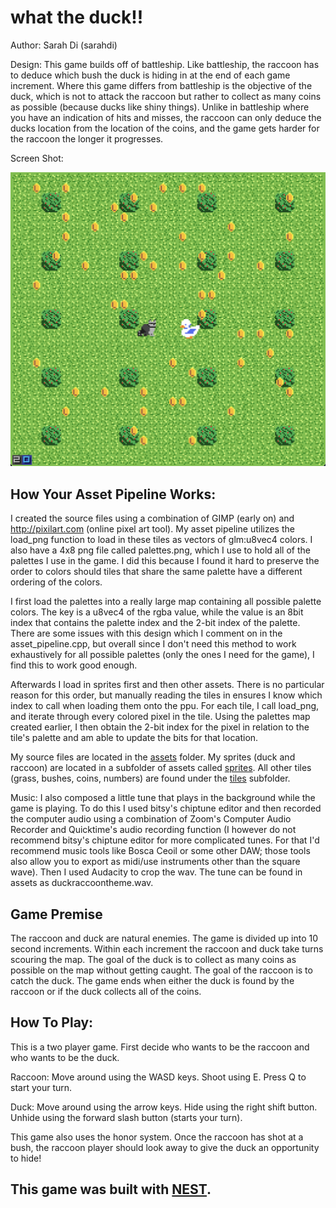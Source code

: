 # what the duck!!

Author: Sarah Di (sarahdi)

Design: This game builds off of battleship. Like battleship, the raccoon has to deduce which bush the duck is hiding in at the end of each game increment. Where this game differs from battleship is the objective of the duck, which is not to attack the raccoon but rather to collect as many coins as possible (because ducks like shiny things). Unlike in battleship where you have an indication of hits and misses, the raccoon can only deduce the ducks location from the location of the coins, and the game gets harder for the raccoon the longer it progresses.

Screen Shot:

![Screen Shot](screenshot.png)

## How Your Asset Pipeline Works:

I created the source files using a combination of GIMP (early on) and http://pixilart.com (online pixel art tool). 
My asset pipeline utilizes the load_png function to load in these tiles as vectors of glm:u8vec4 colors. I also have a 4x8 png file called palettes.png, which I use to hold all of the palettes I use in the game. I did this because I found it hard to preserve the order to colors should tiles that share the same palette have a different ordering of the colors. 

I first load the palettes into a really large map containing all possible palette colors. The key is a u8vec4 of the rgba value, while the value is an 8bit index that contains the palette index and the 2-bit index of the palette. There are some issues with this design which I comment on in the asset_pipeline.cpp, but overall since I don't need this method to work exhaustively for all possible palettes (only the ones I need for the game), I find this to work good enough.

Afterwards I load in sprites first and then other assets. There is no particular reason for this order, but manually reading the tiles in ensures I know which index to call when loading them onto the ppu. For each tile, I call load_png, and iterate through every colored pixel in the tile. Using the palettes map created earlier, I then obtain the 2-bit index for the pixel in relation to the tile's palette and am able to update the bits for that location.

My source files are located in the [assets](/assets/) folder. My sprites (duck and raccoon) are located in a subfolder of assets called [sprites](/assets/sprites/). All other tiles (grass, bushes, coins, numbers) are found under the [tiles](/assets/tiles/) subfolder. 

Music: I also composed a little tune that plays in the background while the game is playing. To do this I used bitsy's chiptune editor and then recorded the computer audio using a combination of Zoom's Computer Audio Recorder and Quicktime's audio recording function (I however do not recommend bitsy's chiptune editor for more complicated tunes. For that I'd recommend music tools like Bosca Ceoil or some other DAW; those tools also allow you to export as midi/use instruments other than the square wave). Then I used Audacity to crop the wav. The tune can be found in assets as duckraccoontheme.wav. 

## Game Premise

The raccoon and duck are natural enemies. The game is divided up into 10 second increments. Within each increment the raccoon and duck take turns scouring the map. The goal of the duck is to collect as many coins as possible on the map without getting caught. The goal of the raccoon is to catch the duck. The game ends when either the duck is found by the raccoon or if the duck collects all of the coins.

## How To Play:

This is a two player game. First decide who wants to be the raccoon and who wants to be the duck.

Raccoon: Move around using the WASD keys. Shoot using E. Press Q to start your turn.

Duck: Move around using the arrow keys. Hide using the right shift button. Unhide using the forward slash button (starts your turn).

This game also uses the honor system. Once the raccoon has shot at a bush, the raccoon player should look away to give the duck an opportunity to hide!

## This game was built with [NEST](NEST.md).

